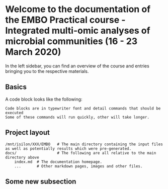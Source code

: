 # Welcome to the documentation of the EMBO Practical course - Integrated multi-omic analyses of microbial communities (16 - 23 March 2020)

In the left sidebar, you can find an overview of the course and entries bringing you to the respective materials.

## Basics

A code block looks like the following:
```
Code blocks are in typewriter font and detail commands that should be executed
Some of these commands will run quickly, other will take longer.
```

## Project layout

    /mnt/isilon/XXX/EMBO   # The main directory containing the input files as well as potentially results which were pre-generated.
    docs/                  # The following are all relative to the main directory above
        index.md  # The documentation homepage.
        ...       # Other markdown pages, images and other files.

## Some new subsection
